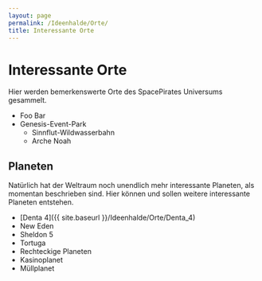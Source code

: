 ```yaml
---
layout: page
permalink: /Ideenhalde/Orte/
title: Interessante Orte
---
```


# Interessante Orte

Hier werden bemerkenswerte Orte des SpacePirates Universums gesammelt.

- Foo Bar
- Genesis-Event-Park
  - Sinnflut-Wildwasserbahn
  - Arche Noah

## Planeten

Natürlich hat der Weltraum noch unendlich mehr interessante Planeten, als momentan beschrieben sind. Hier können und sollen weitere interessante Planeten entstehen.

- [Denta 4]({{ site.baseurl }}/Ideenhalde/Orte/Denta_4)
- New Eden
- Sheldon 5
- Tortuga
- Rechteckige Planeten
- Kasinoplanet
- Müllplanet
